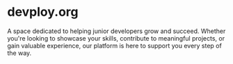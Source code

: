 # devploy.org
A space dedicated to helping junior developers grow and succeed. Whether you're looking to showcase your skills, contribute to meaningful projects, or gain valuable experience, our platform is here to support you every step of the way.
